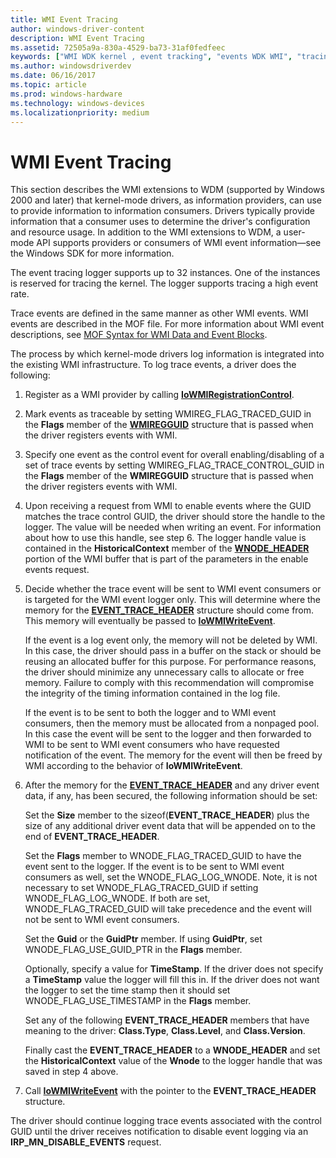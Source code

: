 ```yaml
---
title: WMI Event Tracing
author: windows-driver-content
description: WMI Event Tracing
ms.assetid: 72505a9a-830a-4529-ba73-31af0fedfeec
keywords: ["WMI WDK kernel , event tracking", "events WDK WMI", "tracing WDK WMI", "WMI WDK kernel , WDM drivers", "WDM drivers WDK WMI"]
ms.author: windowsdriverdev
ms.date: 06/16/2017
ms.topic: article
ms.prod: windows-hardware
ms.technology: windows-devices
ms.localizationpriority: medium
---
```


# WMI Event Tracing





This section describes the WMI extensions to WDM (supported by Windows 2000 and later) that kernel-mode drivers, as information providers, can use to provide information to information consumers. Drivers typically provide information that a consumer uses to determine the driver's configuration and resource usage. In addition to the WMI extensions to WDM, a user-mode API supports providers or consumers of WMI event information—see the Windows SDK for more information.

The event tracing logger supports up to 32 instances. One of the instances is reserved for tracing the kernel. The logger supports tracing a high event rate.

Trace events are defined in the same manner as other WMI events. WMI events are described in the MOF file. For more information about WMI event descriptions, see [MOF Syntax for WMI Data and Event Blocks](mof-syntax-for-wmi-data-and-event-blocks.md).

The process by which kernel-mode drivers log information is integrated into the existing WMI infrastructure. To log trace events, a driver does the following:

1.  Register as a WMI provider by calling [**IoWMIRegistrationControl**](https://msdn.microsoft.com/library/windows/hardware/ff550480).

2.  Mark events as traceable by setting WMIREG\_FLAG\_TRACED\_GUID in the **Flags** member of the [**WMIREGGUID**](https://msdn.microsoft.com/library/windows/hardware/ff565827) structure that is passed when the driver registers events with WMI.

3.  Specify one event as the control event for overall enabling/disabling of a set of trace events by setting WMIREG\_FLAG\_TRACE\_CONTROL\_GUID in the **Flags** member of the **WMIREGGUID** structure that is passed when the driver registers events with WMI.

4.  Upon receiving a request from WMI to enable events where the GUID matches the trace control GUID, the driver should store the handle to the logger. The value will be needed when writing an event. For information about how to use this handle, see step 6. The logger handle value is contained in the **HistoricalContext** member of the [**WNODE\_HEADER**](https://msdn.microsoft.com/library/windows/hardware/ff566375) portion of the WMI buffer that is part of the parameters in the enable events request.

5.  Decide whether the trace event will be sent to WMI event consumers or is targeted for the WMI event logger only. This will determine where the memory for the [**EVENT\_TRACE\_HEADER**](https://msdn.microsoft.com/library/windows/hardware/ff544329) structure should come from. This memory will eventually be passed to [**IoWMIWriteEvent**](https://msdn.microsoft.com/library/windows/hardware/ff550520).

    If the event is a log event only, the memory will not be deleted by WMI. In this case, the driver should pass in a buffer on the stack or should be reusing an allocated buffer for this purpose. For performance reasons, the driver should minimize any unnecessary calls to allocate or free memory. Failure to comply with this recommendation will compromise the integrity of the timing information contained in the log file.

    If the event is to be sent to both the logger and to WMI event consumers, then the memory must be allocated from a nonpaged pool. In this case the event will be sent to the logger and then forwarded to WMI to be sent to WMI event consumers who have requested notification of the event. The memory for the event will then be freed by WMI according to the behavior of **IoWMIWriteEvent**.

6.  After the memory for the [**EVENT\_TRACE\_HEADER**](https://msdn.microsoft.com/library/windows/hardware/ff544329) and any driver event data, if any, has been secured, the following information should be set:

    Set the **Size** member to the sizeof(**EVENT\_TRACE\_HEADER**) plus the size of any additional driver event data that will be appended on to the end of **EVENT\_TRACE\_HEADER**.

    Set the **Flags** member to WNODE\_FLAG\_TRACED\_GUID to have the event sent to the logger. If the event is to be sent to WMI event consumers as well, set the WNODE\_FLAG\_LOG\_WNODE. Note, it is not necessary to set WNODE\_FLAG\_TRACED\_GUID if setting WNODE\_FLAG\_LOG\_WNODE. If both are set, WNODE\_FLAG\_TRACED\_GUID will take precedence and the event will not be sent to WMI event consumers.

    Set the **Guid** or the **GuidPtr** member. If using **GuidPtr**, set WNODE\_FLAG\_USE\_GUID\_PTR in the **Flags** member.

    Optionally, specify a value for **TimeStamp**. If the driver does not specify a **TimeStamp** value the logger will fill this in. If the driver does not want the logger to set the time stamp then it should set WNODE\_FLAG\_USE\_TIMESTAMP in the **Flags** member.

    Set any of the following **EVENT\_TRACE\_HEADER** members that have meaning to the driver: **Class.Type**, **Class.Level**, and **Class.Version**.

    Finally cast the **EVENT\_TRACE\_HEADER** to a **WNODE\_HEADER** and set the **HistoricalContext** value of the **Wnode** to the logger handle that was saved in step 4 above.

7.  Call [**IoWMIWriteEvent**](https://msdn.microsoft.com/library/windows/hardware/ff550520) with the pointer to the **EVENT\_TRACE\_HEADER** structure.

The driver should continue logging trace events associated with the control GUID until the driver receives notification to disable event logging via an **IRP\_MN\_DISABLE\_EVENTS** request.

 

 





